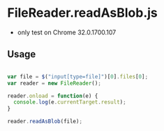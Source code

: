 FileReader.readAsBlob.js
========================

* only test on Chrome 32.0.1700.107

## Usage

```javascript

var file = $("input[type=file]")[0].files[0];
var reader = new FileReader();

reader.onload = function(e) {
  console.log(e.currentTarget.result);
}

reader.readAsBlob(file);

```

